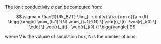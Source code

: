 
The ionic conductivity $\sigma$ can be computed from:

$$
\sigma = \frac{1}{6k_BVT} \lim_{t-> \infty} \frac{\rm d}{\rm dt} \bigg{\langle} \sum_{i=1}^{N}  \sum_{j=1}^{N} \[ \vec{r}_i(t) -\vec{r}_i(0) \] \cdot \[ \vec{r}_j(t) - \vec{r}_j(0) \] \bigg{\rangle}
$$

where V is the volume of simulation box, N is the number of ions.
